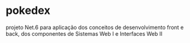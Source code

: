 # pokedex
projeto Net.6 para aplicação dos conceitos de desenvolvimento front e back, dos componentes de Sistemas Web I e Interfaces Web II
